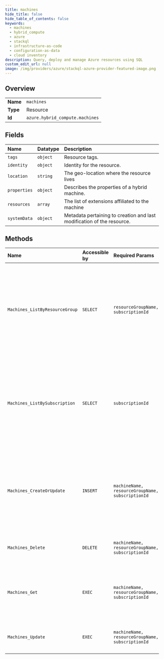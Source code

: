 ```yaml
---
title: machines
hide_title: false
hide_table_of_contents: false
keywords:
  - machines
  - hybrid_compute
  - azure    
  - stackql
  - infrastructure-as-code
  - configuration-as-data
  - cloud inventory
description: Query, deploy and manage Azure resources using SQL
custom_edit_url: null
image: /img/providers/azure/stackql-azure-provider-featured-image.png
---
```

  
    

## Overview
<table><tbody>
<tr><td><b>Name</b></td><td><code>machines</code></td></tr>
<tr><td><b>Type</b></td><td>Resource</td></tr>
<tr><td><b>Id</b></td><td><code>azure.hybrid_compute.machines</code></td></tr>
</tbody></table>

## Fields
| Name | Datatype | Description |
|:-----|:---------|:------------|
| `tags` | `object` | Resource tags. |
| `identity` | `object` | Identity for the resource. |
| `location` | `string` | The geo-location where the resource lives |
| `properties` | `object` | Describes the properties of a hybrid machine. |
| `resources` | `array` | The list of extensions affiliated to the machine |
| `systemData` | `object` | Metadata pertaining to creation and last modification of the resource. |
## Methods
| Name | Accessible by | Required Params | Description |
|:-----|:--------------|:----------------|:------------|
| `Machines_ListByResourceGroup` | `SELECT` | `resourceGroupName, subscriptionId` | Lists all the hybrid machines in the specified resource group. Use the nextLink property in the response to get the next page of hybrid machines. |
| `Machines_ListBySubscription` | `SELECT` | `subscriptionId` | Lists all the hybrid machines in the specified subscription. Use the nextLink property in the response to get the next page of hybrid machines. |
| `Machines_CreateOrUpdate` | `INSERT` | `machineName, resourceGroupName, subscriptionId` | The operation to create or update a hybrid machine. Please note some properties can be set only during machine creation. |
| `Machines_Delete` | `DELETE` | `machineName, resourceGroupName, subscriptionId` | The operation to delete a hybrid machine. |
| `Machines_Get` | `EXEC` | `machineName, resourceGroupName, subscriptionId` | Retrieves information about the model view or the instance view of a hybrid machine. |
| `Machines_Update` | `EXEC` | `machineName, resourceGroupName, subscriptionId` | The operation to update a hybrid machine. |

